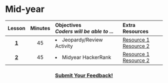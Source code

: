 # Mid-year 

|Lesson|Minutes|Objectives <br> *Coders will be able to ...*|Extra Resources|
|:-------:|:-------:|:-------|:-------|
|[**1**]()|45| <li> Jeopardy/Review Activity</li>|[Resource 1]()<br>[Resource 2]()|
|[**2**]()|45|<li> Midyear HackerRank</li>|[Resource 1]()<br>[Resource 2]()|

<h3 align="center"><a href="https://docs.google.com/forms/d/e/1FAIpQLSfx0wkLyw_jSOhWR2yY8GTR8TV2NXYZc40us7aPHnl9bO6WAQ/viewform">Submit Your Feedback!</a></h3>



